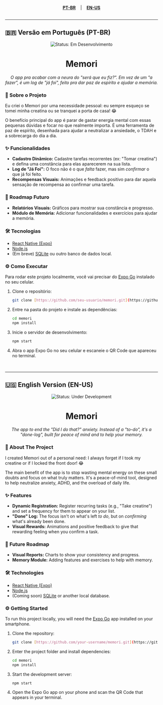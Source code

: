 <div align="center">
  <a href="#versão-em-português-pt-br"><strong>PT-BR</strong></a>
  &nbsp;&nbsp;&nbsp;|&nbsp;&nbsp;&nbsp;
  <a href="#english-version-en-us"><strong>EN-US</strong></a>
</div>

<br>

---

<a name="versão-em-português-pt-br"></a>
## 🇧🇷 Versão em Português (PT-BR)

<p align="center">
  <img src="https://img.shields.io/badge/Status-Em%20Desenvolvimento-yellow" alt="Status: Em Desenvolvimento">
</p>

<h1 align="center">Memori</h1>
<p align="center"><em>O app pra acabar com a neura do "será que eu fiz?". Em vez de um "a fazer", é um log de "já foi", feito pra dar paz de espírito e ajudar a memória.</em></p>
  
### 🎯 Sobre o Projeto
Eu criei o Memori por uma necessidade pessoal: eu sempre esqueço se tomei minha creatina ou se tranquei a porta de casa! 😂

O benefício principal do app é parar de gastar energia mental com essas pequenas dúvidas e focar no que realmente importa. É uma ferramenta de paz de espírito, desenhada para ajudar a neutralizar a ansiedade, o TDAH e a sobrecarga do dia a dia.

### ✨ Funcionalidades
* **Cadastro Dinâmico:** Cadastre tarefas recorrentes (ex: "Tomar creatina") e defina uma constância para elas aparecerem na sua lista.
* **Log de "Já Foi":** O foco não é o que *falta* fazer, mas sim *confirmar* o que já foi feito.
* **Recompensas Visuais:** Animações e feedback positivo para dar aquela sensação de recompensa ao confirmar uma tarefa.

### 🚀 Roadmap Futuro
* **Relatórios Visuais:** Gráficos para mostrar sua constância e progresso.
* **Módulo de Memória:** Adicionar funcionalidades e exercícios para ajudar a memória.

### 🛠️ Tecnologias
* [React Native (Expo)](https://expo.dev/)
* [Node.js](https://nodejs.org/en/)
* (Em breve) [SQLite](https://www.sqlite.org/index.html) ou outro banco de dados local.

### ⚙️ Como Executar
Para rodar este projeto localmente, você vai precisar do [Expo Go](https://expo.dev/go) instalado no seu celular.

1.  Clone o repositório:
    ```bash
    git clone [https://github.com/seu-usuario/memori.git](https://github.com/seu-usuario/memori.git)
    ```
2.  Entre na pasta do projeto e instale as dependências:
    ```bash
    cd memori
    npm install
    ```
3.  Inicie o servidor de desenvolvimento:
    ```bash
    npm start
    ```
4.  Abra o app Expo Go no seu celular e escaneie o QR Code que apareceu no terminal.

<br>

---

<a name="english-version-en-us"></a>
## 🇺🇸 English Version (EN-US)

<p align="center">
  <img src="https://img.shields.io/badge/Status-Under%20Development-yellow" alt="Status: Under Development">
</p>

<h1 align="center">Memori</h1>
<p align="center"><em>The app to end the "Did I do that?" anxiety. Instead of a "to-do", it's a "done-log", built for peace of mind and to help your memory.</em></p>

### 🎯 About The Project
I created Memori out of a personal need: I always forget if I took my creatine or if I locked the front door! 😂

The main benefit of the app is to stop wasting mental energy on these small doubts and focus on what truly matters. It's a peace-of-mind tool, designed to help neutralize anxiety, ADHD, and the overload of daily life.

### ✨ Features
* **Dynamic Registration:** Register recurring tasks (e.g., "Take creatine") and set a frequency for them to appear on your list.
* **"Done" Log:** The focus isn't on what's left *to do*, but on *confirming* what's already been done.
* **Visual Rewards:** Animations and positive feedback to give that rewarding feeling when you confirm a task.

### 🚀 Future Roadmap
* **Visual Reports:** Charts to show your consistency and progress.
* **Memory Module:** Adding features and exercises to help with memory.

### 🛠️ Technologies
* [React Native (Expo)](https://expo.dev/)
* [Node.js](https://nodejs.org/en/)
* (Coming soon) [SQLite](https://www.sqlite.org/index.html) or another local database.

### ⚙️ Getting Started
To run this project locally, you will need the [Expo Go](https://expo.dev/go) app installed on your smartphone.

1.  Clone the repository:
    ```bash
    git clone [https://github.com/your-username/memori.git](https://github.com/your-username/memori.git)
    ```
2.  Enter the project folder and install dependencies:
    ```bash
    cd memori
    npm install
    ```
3.  Start the development server:
    ```bash
    npm start
    ```
4.  Open the Expo Go app on your phone and scan the QR Code that appears in your terminal.